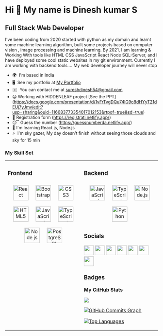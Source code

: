 Hi 👋 My name is Dinesh kumar S
===============================

Full Stack Web Developer
-------------

I've been coding from 2020 started with python as my domain and learnt some machine learning algorithm, built some projects based on computer vision , image processing and machine learning. By 2021, I am learning & Working With tools like HTML CSS JavaScript React Node SQL-Server, and I have deployed some cool static websites in my git environment. Currently I am working with backend tools.... My web developer journey will never stop

* 🌍  I'm based in India
* 🖥️  See my portfolio at [My Portfolio](https://dinesh0420.github.io/portfolio/)
* ✉️  You can contact me at [sureshdinesh54@gmail.com](mailto:sureshdinesh54@gmail.com)
* 😀  Working with HIDDENLEAF project [See the PPT] (https://docs.google.com/presentation/d/1vFrTvgDQu74lG9o8dHYyT21dEUj7yJmv/edit?usp=sharing&ouid=116683773354017012153&rtpof=true&sd=true)
* 🤣  Registration form  (https://registrati.netlify.app/)
* 😴  Guess the number  (https://guessnumberda.netlify.app/)
* 🧠  I'm learning React.js, Node.js
* ⚡  I'm sky gazer, My day doesn't finish without seeing those clouds and sky for 15 min


### My Skill Set  
<table><tr><td valign="top" width="33%">


### Frontend  
<div align="center">  
<a href="https://reactjs.org/" target="_blank"><img style="margin: 10px" src="https://profilinator.rishav.dev/skills-assets/react-original-wordmark.svg" alt="React" height="50" /></a>  
<a href="https://getbootstrap.com/docs/3.4/javascript/" target="_blank"><img style="margin: 10px" src="https://profilinator.rishav.dev/skills-assets/bootstrap-plain.svg" alt="Bootstrap" height="50" /></a>  
<a href="https://www.w3schools.com/css/" target="_blank"><img style="margin: 10px" src="https://profilinator.rishav.dev/skills-assets/css3-original-wordmark.svg" alt="CSS3" height="50" /></a>  
<a href="https://en.wikipedia.org/wiki/HTML5" target="_blank"><img style="margin: 10px" src="https://profilinator.rishav.dev/skills-assets/html5-original-wordmark.svg" alt="HTML5" height="50" /></a>  
<a href="https://www.javascript.com/" target="_blank"><img style="margin: 10px" src="https://profilinator.rishav.dev/skills-assets/javascript-original.svg" alt="JavaScript" height="50" /></a>  
<a href="https://www.typescriptlang.org/" target="_blank"><img style="margin: 10px" src="https://profilinator.rishav.dev/skills-assets/typescript-original.svg" alt="TypeScript" height="50" /></a>  
<a href="https://nodejs.org/" target="_blank"><img style="margin: 10px" src="https://profilinator.rishav.dev/skills-assets/nodejs-original-wordmark.svg" alt="Node.js" height="50" /></a>  
<a href="https://www.postgresql.org/" target="_blank"><img style="margin: 10px" src="https://profilinator.rishav.dev/skills-assets/postgresql-original-wordmark.svg" alt="PostgreSQL" height="50" /></a>  
</div>

</td><td valign="top" width="33%">



### Backend  
<div align="center">  
<a href="https://www.javascript.com/" target="_blank"><img style="margin: 10px" src="https://profilinator.rishav.dev/skills-assets/javascript-original.svg" alt="JavaScript" height="50" /></a>  
<a href="https://www.typescriptlang.org/" target="_blank"><img style="margin: 10px" src="https://profilinator.rishav.dev/skills-assets/typescript-original.svg" alt="TypeScript" height="50" /></a>  
<a href="https://nodejs.org/" target="_blank"><img style="margin: 10px" src="https://profilinator.rishav.dev/skills-assets/nodejs-original-wordmark.svg" alt="Node.js" height="50" /></a>  
<a href="https://www.python.org/" target="_blank"><img style="margin: 10px" src="https://profilinator.rishav.dev/skills-assets/python-original.svg" alt="Python" height="50" /></a>  
</div>


### Socials

<p align="left"> <a href="https://www.codepen.io/dinesh0420" target="_blank" rel="noreferrer"><img src="https://raw.githubusercontent.com/danielcranney/readme-generator/main/public/icons/socials/codepen.svg" width="32" height="32" /></a> <a href="https://www.dribbble.com/_deekay_" target="_blank" rel="noreferrer"><img src="https://raw.githubusercontent.com/danielcranney/readme-generator/main/public/icons/socials/dribbble.svg" width="32" height="32" /></a> <a href="https://www.github.com/DInesh0420" target="_blank" rel="noreferrer"><img src="https://raw.githubusercontent.com/danielcranney/readme-generator/main/public/icons/socials/github.svg" width="32" height="32" /></a> <a href="http://www.instagram.com/_.dinesshhh._" target="_blank" rel="noreferrer"><img src="https://raw.githubusercontent.com/danielcranney/readme-generator/main/public/icons/socials/instagram.svg" width="32" height="32" /></a> <a href="https://www.linkedin.com/in/dinesh-kumar-s-8ba976219" target="_blank" rel="noreferrer"><img src="https://raw.githubusercontent.com/danielcranney/readme-generator/main/public/icons/socials/linkedin.svg" width="32" height="32" /></a> <a href="https://www.stackoverflow.com/users/18929361/dinesh-kumar" target="_blank" rel="noreferrer"><img src="https://raw.githubusercontent.com/danielcranney/readme-generator/main/public/icons/socials/stackoverflow.svg" width="32" height="32" /></a> <a href="https://www.twitter.com/DINESH271590296" target="_blank" rel="noreferrer"><img src="https://raw.githubusercontent.com/danielcranney/readme-generator/main/public/icons/socials/twitter.svg" width="32" height="32" /></a></p>

### Badges

<b>My GitHub Stats</b>

<a href="http://www.github.com/DInesh0420"><img src="https://github-readme-streak-stats.herokuapp.com/?user=DInesh0420&stroke=ffffff&background=000000&ring=0891b2&fire=0891b2&currStreakNum=ffffff&currStreakLabel=0891b2&sideNums=ffffff&sideLabels=ffffff&dates=ffffff&hide_border=true" /></a>

<a href="http://www.github.com/DInesh0420"><img src="https://activity-graph.herokuapp.com/graph?username=DInesh0420&bg_color=000000&color=ffffff&line=22c55e&point=ffffff&area_color=000000&area=true&hide_border=true&custom_title=GitHub%20Commits%20Graph" alt="GitHub Commits Graph" /></a>

<a href="https://github.com/DInesh0420" align="left"><img src="https://github-readme-stats.vercel.app/api/top-langs/?username=DInesh0420&langs_count=10&title_color=0891b2&text_color=ffffff&icon_color=22c55e&bg_color=000000&hide_border=true&locale=en&custom_title=Top%20%Languages" alt="Top Languages" /></a>
